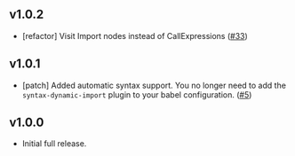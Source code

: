 ## v1.0.2

- [refactor] Visit Import nodes instead of CallExpressions ([#33](https://github.com/airbnb/babel-plugin-dynamic-import-webpack/pull/33))

## v1.0.1

- [patch] Added automatic syntax support. You no longer need to add the `syntax-dynamic-import` plugin to your babel configuration. ([#5](https://github.com/airbnb/babel-plugin-dynamic-import-webpack/pull/5))

## v1.0.0

- Initial full release.

